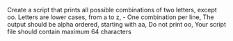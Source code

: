 Create a script that prints all possible combinations of two letters, except oo. Letters are lower cases, from a to z, - One combination per line, The output should be alpha ordered, starting with aa, Do not print oo, Your script file should contain maximum 64 characters
